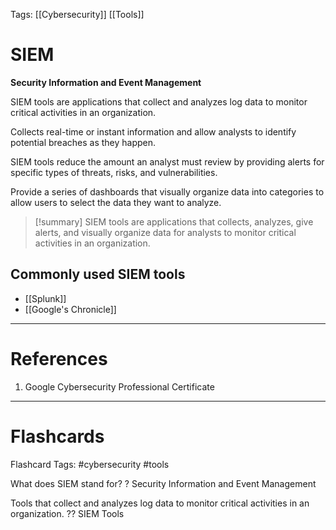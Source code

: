 Tags: [[Cybersecurity]] [[Tools]]
# SIEM

**Security Information and Event Management**

SIEM tools are applications that collect and analyzes log data to monitor critical activities in an organization.

Collects real-time or instant information and allow analysts to identify potential breaches as they happen.

SIEM tools reduce the amount an analyst must review by providing alerts for specific types of threats, risks, and vulnerabilities.

Provide a series of dashboards that visually organize data into categories to allow users to select the data they want to analyze.

>[!summary] SIEM tools are applications that collects, analyzes, give alerts, and visually organize data for analysts to monitor critical activities in an organization.

## Commonly used SIEM tools

- [[Splunk]]
- [[Google's Chronicle]]


---
# References

1. Google Cybersecurity Professional Certificate

---
# Flashcards

Flashcard Tags: #cybersecurity #tools

What does SIEM stand for?
?
Security Information and Event Management
<!--SR:!2024-05-12,13,270-->

Tools that collect and analyzes log data to monitor critical activities in an organization.
??
SIEM Tools
<!--SR:!2024-06-21,41,308!2024-05-26,20,250-->
